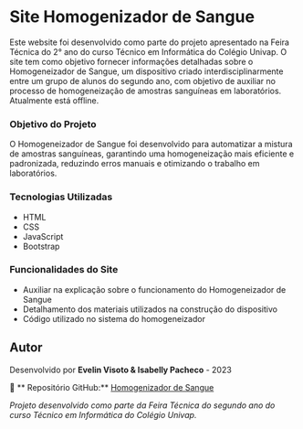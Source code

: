# Site Homogenizador de Sangue 

Este website foi desenvolvido como parte do projeto apresentado na Feira Técnica do 2° ano do curso Técnico em Informática do Colégio Univap. O site tem como objetivo fornecer informações detalhadas sobre o Homogeneizador de Sangue, um dispositivo criado interdisciplinarmente entre um grupo de alunos do segundo ano, com objetivo de auxiliar no processo de homogeneização de amostras sanguíneas em laboratórios. Atualmente está offline.

### Objetivo do Projeto
O Homogeneizador de Sangue foi desenvolvido para automatizar a mistura de amostras sanguíneas, garantindo uma homogeneização mais eficiente e padronizada, reduzindo erros manuais e otimizando o trabalho em laboratórios.

### Tecnologias Utilizadas
- HTML
- CSS
- JavaScript
- Bootstrap

### Funcionalidades do Site
- Auxiliar na explicação sobre o funcionamento do Homogeneizador de Sangue
- Detalhamento dos materiais utilizados na construção do dispositivo
- Código utilizado no sistema do homogeneizador

## Autor
Desenvolvido por **Evelin Visoto & Isabelly Pacheco** - 2023

📌 ** Repositório GitHub:** [Homogenizador de Sangue](https://github.com/EvelinVisoto/Site-Homogenizador)

_Projeto desenvolvido como parte da Feira Técnica do segundo ano do curso Técnico em Informática do Colégio Univap._
